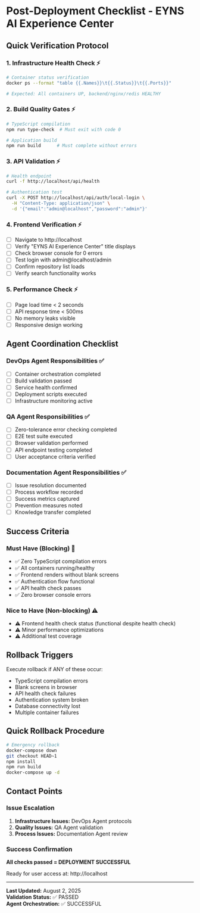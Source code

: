 # Post-Deployment Checklist - EYNS AI Experience Center

## Quick Verification Protocol

### 1. Infrastructure Health Check ⚡
```bash
# Container status verification
docker ps --format "table {{.Names}}\t{{.Status}}\t{{.Ports}}"

# Expected: All containers UP, backend/nginx/redis HEALTHY
```

### 2. Build Quality Gates ⚡
```bash
# TypeScript compilation
npm run type-check  # Must exit with code 0

# Application build
npm run build      # Must complete without errors
```

### 3. API Validation ⚡
```bash
# Health endpoint
curl -f http://localhost/api/health

# Authentication test
curl -X POST http://localhost/api/auth/local-login \
  -H "Content-Type: application/json" \
  -d '{"email":"admin@localhost","password":"admin"}'
```

### 4. Frontend Verification ⚡
- [ ] Navigate to http://localhost
- [ ] Verify "EYNS AI Experience Center" title displays
- [ ] Check browser console for 0 errors
- [ ] Test login with admin@localhost/admin
- [ ] Confirm repository list loads
- [ ] Verify search functionality works

### 5. Performance Check ⚡
- [ ] Page load time < 2 seconds
- [ ] API response time < 500ms
- [ ] No memory leaks visible
- [ ] Responsive design working

## Agent Coordination Checklist

### DevOps Agent Responsibilities ✅
- [ ] Container orchestration completed
- [ ] Build validation passed
- [ ] Service health confirmed
- [ ] Deployment scripts executed
- [ ] Infrastructure monitoring active

### QA Agent Responsibilities ✅
- [ ] Zero-tolerance error checking completed
- [ ] E2E test suite executed
- [ ] Browser validation performed
- [ ] API endpoint testing completed
- [ ] User acceptance criteria verified

### Documentation Agent Responsibilities ✅
- [ ] Issue resolution documented
- [ ] Process workflow recorded
- [ ] Success metrics captured
- [ ] Prevention measures noted
- [ ] Knowledge transfer completed

## Success Criteria

### Must Have (Blocking) 🚫
- ✅ Zero TypeScript compilation errors
- ✅ All containers running/healthy
- ✅ Frontend renders without blank screens
- ✅ Authentication flow functional
- ✅ API health check passes
- ✅ Zero browser console errors

### Nice to Have (Non-blocking) ⚠️
- ⚠️ Frontend health check status (functional despite health check)
- ⚠️ Minor performance optimizations
- ⚠️ Additional test coverage

## Rollback Triggers

Execute rollback if ANY of these occur:
- TypeScript compilation errors
- Blank screens in browser
- API health check failures
- Authentication system broken
- Database connectivity lost
- Multiple container failures

## Quick Rollback Procedure
```bash
# Emergency rollback
docker-compose down
git checkout HEAD~1
npm install
npm run build
docker-compose up -d
```

## Contact Points

### Issue Escalation
1. **Infrastructure Issues:** DevOps Agent protocols
2. **Quality Issues:** QA Agent validation
3. **Process Issues:** Documentation Agent review

### Success Confirmation
**All checks passed = DEPLOYMENT SUCCESSFUL**

Ready for user access at: http://localhost

---
**Last Updated:** August 2, 2025  
**Validation Status:** ✅ PASSED  
**Agent Orchestration:** ✅ SUCCESSFUL
